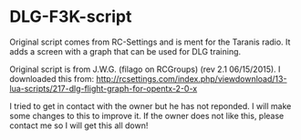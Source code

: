 # DLG-F3K-script
Original script comes from RC-Settings and is ment for the Taranis radio. It adds a screen with a graph that can be used for DLG training.

Original script is from J.W.G.  (filago on RCGroups) (rev 2.1   06/15/2015).
I downloaded this from:
http://rcsettings.com/index.php/viewdownload/13-lua-scripts/217-dlg-flight-graph-for-opentx-2-0-x

I tried to get in contact with the owner but he has not reponded.
I will make some changes to this to improve it. If the owner does not like this, please contact me so I will get this all down!
